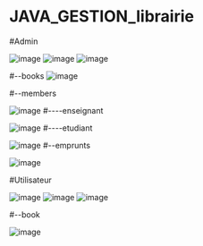 # JAVA_GESTION_librairie

#Admin


![image](https://github.com/Cherkani/JAVA_CRUD/assets/124716884/d0f371e6-a747-40f1-ac46-777f0463f5ba)
![image](https://github.com/Cherkani/JAVA_CRUD/assets/124716884/0f6133c3-54db-4374-a669-fea789dcdb7d)
![image](https://github.com/Cherkani/JAVA_CRUD/assets/124716884/c8ec272c-39a7-4a95-808d-61e9055e8500)

#--books
![image](https://github.com/Cherkani/JAVA_CRUD/assets/124716884/1282b234-6801-486a-8c04-0fd7db141dd4)

#--members

![image](https://github.com/Cherkani/JAVA_CRUD/assets/124716884/ee155738-ee42-4641-aea9-90fd8d79989d)
#----enseignant


![image](https://github.com/Cherkani/JAVA_CRUD/assets/124716884/dd55e1c0-01b5-4961-bf9c-a98001703aa3)
#----etudiant


![image](https://github.com/Cherkani/JAVA_CRUD/assets/124716884/68c73eee-ead2-4fd2-bd97-dfa36e4b5e31)
#--emprunts


![image](https://github.com/Cherkani/JAVA_CRUD/assets/124716884/f5fa1b5b-6962-4e20-81c6-ba17ac3342e8)

#Utilisateur


![image](https://github.com/Cherkani/JAVA_CRUD/assets/124716884/63992df2-40f0-489f-9f49-f01675e528e7)
![image](https://github.com/Cherkani/JAVA_CRUD/assets/124716884/6810095c-d7a4-42b9-8532-c2336f9865d4)
![image](https://github.com/Cherkani/JAVA_CRUD/assets/124716884/74c90935-9e3b-49db-9fd7-b2642f1bf52c)


#--book


![image](https://github.com/Cherkani/JAVA_CRUD/assets/124716884/5019ab10-2290-4a98-b37b-60678c1336db)






